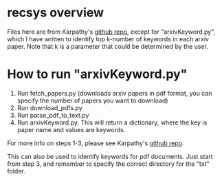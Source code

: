 # recsys overview 

Files here are from Karpathy's [github repo](https://github.com/karpathy/arxiv-sanity-preserver), except for "arxivKeyword.py", which I have written to identify top k-number of keywords in each arxiv paper. Note that k is a parameter that could be determined by the user. 

# How to run "arxivKeyword.py"
1. Run fetch_papers.py (downloads arxiv papers in pdf format, you can specify the number of papers you want to download)
2. Run download_pdfs.py
3. Run parse_pdf_to_text.py
4. Run arxivKeyword.py. This will return a dictionary, where the key is paper name and values are keywords. 

For more info on steps 1-3, please see Karpathy's [github repo](https://github.com/karpathy/arxiv-sanity-preserver).

This can also be used to identify keywords for pdf documents. Just start from step 3, and remember to specify the correct directory for the "txt" folder. 
